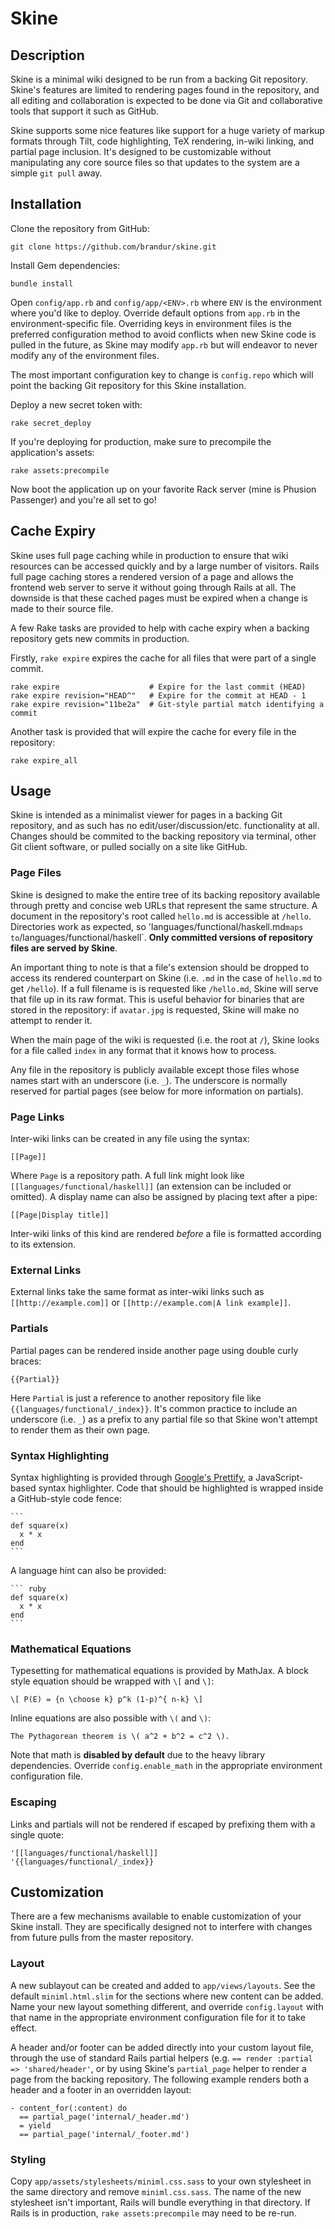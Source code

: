 Skine
=====

Description
-----------

Skine is a minimal wiki designed to be run from a backing Git repository. Skine's features are limited to rendering pages found in the repository, and all editing and collaboration is expected to be done via Git and collaborative tools that support it such as GitHub.

Skine supports some nice features like support for a huge variety of markup formats through Tilt, code highlighting, TeX rendering, in-wiki linking, and partial page inclusion. It's designed to be customizable without manipulating any core source files so that updates to the system are a simple `git pull` away.

Installation
------------

Clone the repository from GitHub:

    git clone https://github.com/brandur/skine.git

Install Gem dependencies:

    bundle install

Open `config/app.rb` and `config/app/<ENV>.rb` where `ENV` is the environment where you'd like to deploy. Override default options from `app.rb` in the environment-specific file. Overriding keys in environment files is the preferred configuration method to avoid conflicts when new Skine code is pulled in the future, as Skine may modify `app.rb` but will endeavor to never modify any of the environment files.

The most important configuration key to change is `config.repo` which will point the backing Git repository for this Skine installation.

Deploy a new secret token with:

    rake secret_deploy

If you're deploying for production, make sure to precompile the application's assets:

    rake assets:precompile

Now boot the application up on your favorite Rack server (mine is Phusion Passenger) and you're all set to go!

Cache Expiry
------------

Skine uses full page caching while in production to ensure that wiki resources can be accessed quickly and by a large number of visitors. Rails full page caching stores a rendered version of a page and allows the frontend web server to serve it without going through Rails at all. The downside is that these cached pages must be expired when a change is made to their source file.

A few Rake tasks are provided to help with cache expiry when a backing repository gets new commits in production.

Firstly, `rake expire` expires the cache for all files that were part of a single commit.

    rake expire                    # Expire for the last commit (HEAD)
    rake expire revision="HEAD^"   # Expire for the commit at HEAD - 1
    rake expire revision="11be2a"  # Git-style partial match identifying a commit

Another task is provided that will expire the cache for every file in the repository:

    rake expire_all

Usage
-----

Skine is intended as a minimalist viewer for pages in a backing Git repository, and as such has no edit/user/discussion/etc. functionality at all. Changes should be commited to the backing repository via terminal, other Git client software, or pulled socially on a site like GitHub.

### Page Files

Skine is designed to make the entire tree of its backing repository available through pretty and concise web URLs that represent the same structure. A document in the repository's root called `hello.md` is accessible at `/hello`. Directories work as expected, so 'languages/functional/haskell.md` maps to `/languages/functional/haskell`. **Only committed versions of repository files are served by Skine**.

An important thing to note is that a file's extension should be dropped to access its rendered counterpart on Skine (i.e. `.md` in the case of `hello.md` to get `/hello`). If a full filename is is requested like `/hello.md`, Skine will serve that file up in its raw format. This is useful behavior for binaries that are stored in the repository: if `avatar.jpg` is requested, Skine will make no attempt to render it.

When the main page of the wiki is requested (i.e. the root at `/`), Skine looks for a file called `index` in any format that it knows how to process.

Any file in the repository is publicly available except those files whose names start with an underscore (i.e. `_`). The underscore is normally reserved for partial pages (see below for more information on partials).

### Page Links

Inter-wiki links can be created in any file using the syntax:

    [[Page]]

Where `Page` is a repository path. A full link might look like `[[languages/functional/haskell]]` (an extension can be included or omitted). A display name can also be assigned by placing text after a pipe:

    [[Page|Display title]]

Inter-wiki links of this kind are rendered _before_ a file is formatted according to its extension.

### External Links

External links take the same format as inter-wiki links such as `[[http://example.com]]` or `[[http://example.com|A link example]]`.

### Partials

Partial pages can be rendered inside another page using double curly braces:

    {{Partial}}

Here `Partial` is just a reference to another repository file like `{{languages/functional/_index}}`. It's common practice to include an underscore (i.e. `_`) as a prefix to any partial file so that Skine won't attempt to render them as their own page.

### Syntax Highlighting

Syntax highlighting is provided through [Google's Prettify](http://code.google.com/p/google-code-prettify/), a JavaScript-based syntax highlighter. Code that should be highlighted is wrapped inside a GitHub-style code fence:

    ```
    def square(x)
      x * x
    end
    ```

A language hint can also be provided:

    ``` ruby
    def square(x)
      x * x
    end
    ```

### Mathematical Equations

Typesetting for mathematical equations is provided by MathJax. A block style equation should be wrapped with `\[` and `\]`:

    \[ P(E) = {n \choose k} p^k (1-p)^{ n-k} \]

Inline equations are also possible with `\(` and `\)`:

    The Pythagorean theorem is \( a^2 + b^2 = c^2 \).

Note that math is **disabled by default** due to the heavy library dependencies. Override `config.enable_math` in the appropriate environment configuration file.

### Escaping

Links and partials will not be rendered if escaped by prefixing them with a single quote:

    '[[languages/functional/haskell]]
    '{{languages/functional/_index}}

Customization
-------------

There are a few mechanisms available to enable customization of your Skine install. They are specifically designed not to interfere with changes from future pulls from the master repository.

### Layout

A new sublayout can be created and added to `app/views/layouts`. See the default `miniml.html.slim` for the sections where new content can be added. Name your new layout something different, and override `config.layout` with that name in the appropriate environment configuration file for it to take effect.

A header and/or footer can be added directly into your custom layout file, through the use of standard Rails partial helpers (e.g. `== render :partial => 'shared/header'`, or by using Skine's `partial_page` helper to render a page from the backing repository. The following example renders both a header and a footer in an overridden layout:

``` slim
- content_for(:content) do
  == partial_page('internal/_header.md')
  = yield
  == partial_page('internal/_footer.md')
```

### Styling

Copy `app/assets/stylesheets/miniml.css.sass` to your own stylesheet in the same directory and remove `miniml.css.sass`. The name of the new stylesheet isn't important, Rails will bundle everything in that directory. If Rails is in production, `rake assets:precompile` may need to be re-run.
